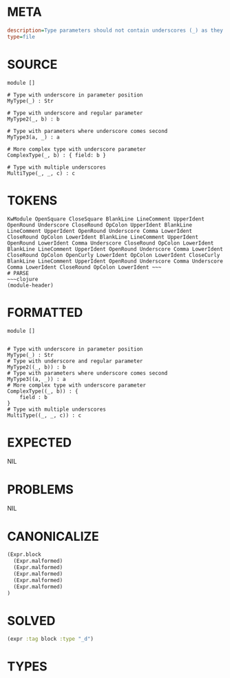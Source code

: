 # META
~~~ini
description=Type parameters should not contain underscores (_) as they represent 'I don't care' types, which doesn't make sense when declaring a type.
type=file
~~~
# SOURCE
~~~roc
module []

# Type with underscore in parameter position
MyType(_) : Str

# Type with underscore and regular parameter
MyType2(_, b) : b

# Type with parameters where underscore comes second
MyType3(a, _) : a

# More complex type with underscore parameter
ComplexType(_, b) : { field: b }

# Type with multiple underscores
MultiType(_, _, c) : c
~~~
# TOKENS
~~~text
KwModule OpenSquare CloseSquare BlankLine LineComment UpperIdent OpenRound Underscore CloseRound OpColon UpperIdent BlankLine LineComment UpperIdent OpenRound Underscore Comma LowerIdent CloseRound OpColon LowerIdent BlankLine LineComment UpperIdent OpenRound LowerIdent Comma Underscore CloseRound OpColon LowerIdent BlankLine LineComment UpperIdent OpenRound Underscore Comma LowerIdent CloseRound OpColon OpenCurly LowerIdent OpColon LowerIdent CloseCurly BlankLine LineComment UpperIdent OpenRound Underscore Comma Underscore Comma LowerIdent CloseRound OpColon LowerIdent ~~~
# PARSE
~~~clojure
(module-header)
~~~
# FORMATTED
~~~roc
module []


# Type with underscore in parameter position
MyType(_) : Str
# Type with underscore and regular parameter
MyType2((_, b)) : b
# Type with parameters where underscore comes second
MyType3((a, _)) : a
# More complex type with underscore parameter
ComplexType((_, b)) : {
	field : b
}
# Type with multiple underscores
MultiType((_, _, c)) : c
~~~
# EXPECTED
NIL
# PROBLEMS
NIL
# CANONICALIZE
~~~clojure
(Expr.block
  (Expr.malformed)
  (Expr.malformed)
  (Expr.malformed)
  (Expr.malformed)
  (Expr.malformed)
)
~~~
# SOLVED
~~~clojure
(expr :tag block :type "_d")
~~~
# TYPES
~~~roc
~~~

